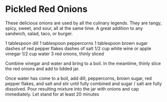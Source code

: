 # Pickled Red Onions

These delicious onions are used by all the culinary legends. They are tangy, spicy, sweet, and sour, all at the same time. A great addition to any sandwich, salad, taco, or burger.

1 tablespoon dill
1 tablespoon peppercorns
1 tablespoon brown sugar
dashes of red pepper flakes
dashes of salt
1/2 cup white wine or apple vinegar
1/2 cup water
3 red onions, thinly sliced

Combine vinegar and water and bring to a boil. In the meantime, thinly slice the red onions and add to lidded jar. 

Once water has come to a boil, add dill, peppercorns, brown sugar, red pepper flakes, and salt and stir until fully combined and sugar / salt are fully dissolved. Pour resulting mixture into the jar with onions and cap immediately. Let stand for at least 20 minutes
